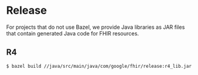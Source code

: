# Release

For projects that do not use Bazel, we provide Java libraries as JAR files that
contain generated Java code for FHIR resources.

## R4

```
$ bazel build //java/src/main/java/com/google/fhir/release:r4_lib.jar
```
